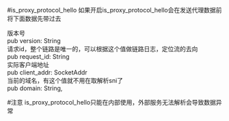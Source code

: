 #is_proxy_protocol_hello
如果开启is_proxy_protocol_hello会在发送代理数据前将下面数据先带过去  

版本号  
pub version: String  
请求id，整个链路是唯一的，可以根据这个值做链路日志，定位流的去向  
pub request_id: String  
实际客户端地址  
pub client_addr: SocketAddr  
当前的域名，有这个值就不用在取解析sni了  
pub domain: String, 

#注意
is_proxy_protocol_hello只能在内部使用，外部服务无法解析会导致数据异常